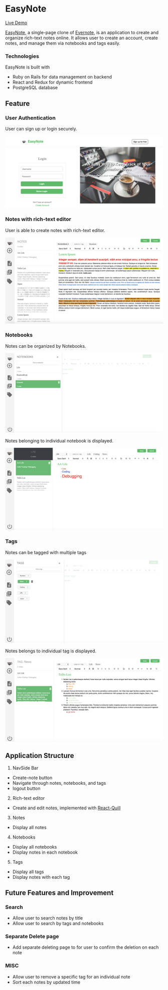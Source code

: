 # EasyNote
[Live Demo](https://easynote.herokuapp.com/#/)

[EasyNote](https://easynote.herokuapp.com/#/), a single-page clone of [Evernote](https://evernote.com/), is an application to create and organize rich-text notes online. It allows user to create an account, create notes, and manage them via notebooks and tags easily.

### Technologies

EasyNote is built with
* Ruby on Rails for data management on backend
* React and Redux for dynamic frontend
* PostgreSQL database

## Feature
### User Authentication
User can sign up or login securely.

![User Auth](https://github.com/juzen2003/EasyNote/blob/master/easyNote_readme_image/home.png)

### Notes with rich-text editor
User is able to create notes with rich-text editor.

![Notes ](https://github.com/juzen2003/EasyNote/blob/master/easyNote_readme_image/notes.png)

### Notebooks
Notes can be organized by Notebooks.

![Notebooks ](https://github.com/juzen2003/EasyNote/blob/master/easyNote_readme_image/notebooks.png)

Notes belonging to individual notebook is displayed.

![Notebook Notes ](https://github.com/juzen2003/EasyNote/blob/master/easyNote_readme_image/notebooks_notes.png)

### Tags
Notes can be tagged with multiple tags

![Tags ](https://github.com/juzen2003/EasyNote/blob/master/easyNote_readme_image/tags.png)

Notes belongs to individual tag is displayed.

![Tag Notes ](https://github.com/juzen2003/EasyNote/blob/master/easyNote_readme_image/tags_notes.png)

## Application Structure
1. NavSide Bar
 + Create-note button
 + Navigate through notes, notebooks, and tags
 + logout button
2. Rich-text editor
 + Create and edit notes, implemented with [React-Quill](https://github.com/zenoamaro/react-quill)
3. Notes
 + Display all notes
4. Notebooks
 + Display all notebooks
 + Display notes in each notebook
5. Tags
 + Display all tags
 + Display notes with each tag

## Future Features and Improvement
### Search
* Allow user to search notes by title
* Allow user to search by tags and notebooks
### Separate Delete page
* Add separate deleting page to for user to confirm the deletion on each note
### MISC
* Allow user to remove a specific tag for an individual note
* Sort each notes by updated time
